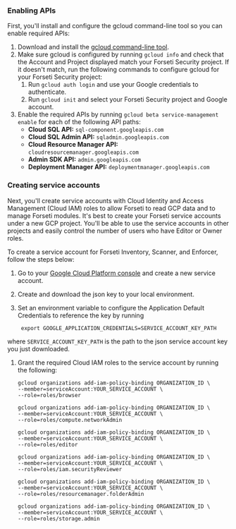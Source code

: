 ### Enabling APIs

First, you'll install and configure the gcloud command-line tool so you can
enable required APIs:

  1. Download and install the [gcloud command-line tool](https://cloud.google.com/sdk/gcloud/).
  1. Make sure gcloud is configured by running `gcloud info` and check that the
  Account and Project displayed match your Forseti Security project. If it
  doesn't match, run the following commands to configure gcloud for your
  Forseti Security project:
      1. Run `gcloud auth login` and use your Google credentials to authenticate.
      1. Run `gcloud init` and select your Forseti Security project and Google
      account.
  1. Enable the required APIs by running `gcloud beta service-management enable`
  for each of the following API paths:
      - **Cloud SQL API:** `sql-component.googleapis.com`
      - **Cloud SQL Admin API:** `sqladmin.googleapis.com`
      - **Cloud Resource Manager API:** `cloudresourcemanager.googleapis.com`
      - **Admin SDK API:** `admin.googleapis.com`
      - **Deployment Manager API:** `deploymentmanager.googleapis.com`

### Creating service accounts

Next, you'll create service accounts with Cloud Identity and Access Management
(Cloud IAM) roles to allow Forseti to read GCP data and to manage Forseti
modules. It's best to create your Forseti service accounts under a new GCP
project. You'll be able to use the service accounts in other projects and
easily control the number of users who have Editor or Owner roles.

To create a service account for Forseti Inventory, Scanner, and Enforcer, follow the steps below:

  1. Go to your [Google Cloud Platform console](https://console.cloud.google.com/iam-admin/serviceaccounts)
  and create a new service account.
  1. Create and download the json key to your local environment.
  1. Set an environment variable to configure the Application Default
  Credentials to reference the key by running
  
          export GOOGLE_APPLICATION_CREDENTIALS=SERVICE_ACCOUNT_KEY_PATH
          
  where `SERVICE_ACCOUNT_KEY_PATH` is the path to the json service account key you just downloaded.
  1. Grant the required Cloud IAM roles to the service account by running the
  following:

      ```
      gcloud organizations add-iam-policy-binding ORGANIZATION_ID \
      --member=serviceAccount:YOUR_SERVICE_ACCOUNT \
      --role=roles/browser
      ```
      ```
      gcloud organizations add-iam-policy-binding ORGANIZATION_ID \
      --member=serviceAccount:YOUR_SERVICE_ACCOUNT \
      --role=roles/compute.networkAdmin
      ```
      ```
      gcloud organizations add-iam-policy-binding ORGANIZATION_ID \
      --member=serviceAccount:YOUR_SERVICE_ACCOUNT \
      --role=roles/editor
      ```
      ```
      gcloud organizations add-iam-policy-binding ORGANIZATION_ID \
      --member=serviceAccount:YOUR_SERVICE_ACCOUNT \
      --role=roles/iam.securityReviewer
      ```
      ```
      gcloud organizations add-iam-policy-binding ORGANIZATION_ID \
      --member=serviceAccount:YOUR_SERVICE_ACCOUNT \
      --role=roles/resourcemanager.folderAdmin
      ```
      ```
      gcloud organizations add-iam-policy-binding ORGANIZATION_ID \
      --member=serviceAccount:YOUR_SERVICE_ACCOUNT \
      --role=roles/storage.admin
      ```
